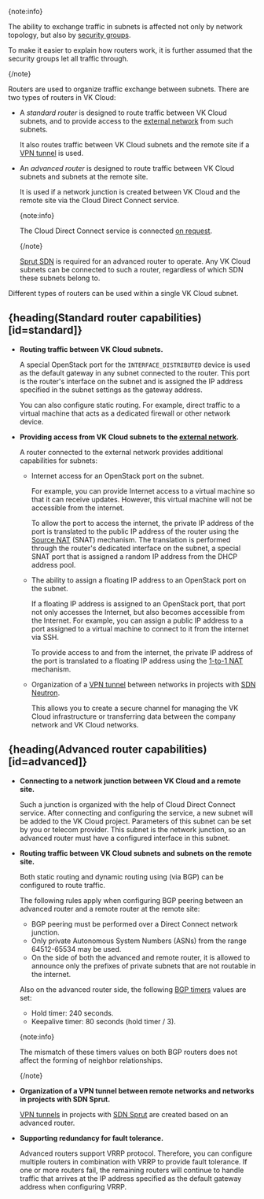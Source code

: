 {note:info}

The ability to exchange traffic in subnets is affected not only by network topology, but also by [security groups](/en/networks/vnet/concepts/traffic-limiting#secgroups).

To make it easier to explain how routers work, it is further assumed that the security groups let all traffic through.

{/note}

Routers are used to organize traffic exchange between subnets. There are two types of routers in VK Cloud:

- A _standard router_ is designed to route traffic between VK Cloud subnets, and to provide access to the [external network](../net-types#external_net) from such subnets.

  It also routes traffic between VK Cloud subnets and the remote site if a [VPN tunnel](../vpn) is used.

- An _advanced router_ is designed to route traffic between VK Cloud subnets and subnets at the remote site.

  It is used if a network junction is created between VK Cloud and the remote site via the Cloud Direct Connect service.

  {note:info}

  The Cloud Direct Connect service is connected [on request](mailto:support@mcs.mail.ru).

  {/note}

  [Sprut SDN](../architecture#sdns_used) is required for an advanced router to operate. Any VK Cloud subnets can be connected to such a router, regardless of which SDN these subnets belong to.

Different types of routers can be used within a single VK Cloud subnet.

## {heading(Standard router capabilities)[id=standard]}

- **Routing traffic between VK Cloud subnets.**

  A special OpenStack port for the `INTERFACE_DISTRIBUTED` device is used as the default gateway in any subnet connected to the router. This port is the router's interface on the subnet and is assigned the IP address specified in the subnet settings as the gateway address.

  You can also configure static routing. For example, direct traffic to a virtual machine that acts as a dedicated firewall or other network device.

- **Providing access from VK Cloud subnets to the [external network](../net-types#external_net).**

  A router connected to the external network provides additional capabilities for subnets:

  - Internet access for an OpenStack port on the subnet.

    For example, you can provide Internet access to a virtual machine so that it can receive updates. However, this virtual machine will not be accessible from the internet.

    To allow the port to access the internet, the private IP address of the port is translated to the public IP address of the router using the [Source NAT](https://docs.openstack.org/neutron/2023.2/admin/intro-nat.html#snat) (SNAT) mechanism. The translation is performed through the router's dedicated interface on the subnet, a special SNAT port that is assigned a random IP address from the DHCP address pool.

  - The ability to assign a floating IP address to an OpenStack port on the subnet.

    If a floating IP address is assigned to an OpenStack port, that port not only accesses the Internet, but also becomes accessible from the Internet. For example, you can assign a public IP address to a port assigned to a virtual machine to connect to it from the internet via SSH.

    To provide access to and from the internet, the private IP address of the port is translated to a floating IP address using the [1-to-1 NAT](https://docs.openstack.org/neutron/2023.2/admin/intro-nat.html#one-to-one-nat) mechanism.

  - Organization of a [VPN tunnel](../vpn) between networks in projects with [SDN Neutron](../architecture#sdns_used).

    This allows you to create a secure channel for managing the VK Cloud infrastructure or transferring data between the company network and VK Cloud networks.

## {heading(Advanced router capabilities)[id=advanced]}

- **Connecting to a network junction between VK Cloud and a remote site.**

  Such a junction is organized with the help of Cloud Direct Connect service. After connecting and configuring the service, a new subnet will be added to the VK Cloud project. Parameters of this subnet can be set by you or telecom provider. This subnet is the network junction, so an advanced router must have a configured interface in this subnet.

- **Routing traffic between VK Cloud subnets and subnets on the remote site.**

  Both static routing and dynamic routing using (via BGP) can be configured to route traffic.

  The following rules apply when configuring BGP peering between an advanced router and a remote router at the remote site:

  - BGP peering must be performed over a Direct Connect network junction.
  - Only private Autonomous System Numbers (ASNs) from the range 64512-65534 may be used.
  - On the side of both the advanced and remote router, it is allowed to announce only the prefixes of private subnets that are not routable in the internet.

  Also on the advanced router side, the following [BGP timers](https://www.rfc-editor.org/rfc/rfc4271#page-90) values are set:

  - Hold timer: 240 seconds.
  - Keepalive timer: 80 seconds (hold timer / 3).

  {note:info}

  The mismatch of these timers values on both BGP routers does not affect the forming of neighbor relationships.

  {/note}

- **Organization of a VPN tunnel between remote networks and networks in projects with SDN Sprut.**

   [VPN tunnels](../vpn) in projects with [SDN Sprut](../architecture#sdns_used) are created based on an advanced router.

- **Supporting redundancy for fault tolerance.**

  Advanced routers support VRRP protocol. Therefore, you can configure multiple routers in combination with VRRP to provide fault tolerance. If one or more routers fail, the remaining routers will continue to handle traffic that arrives at the IP address specified as the default gateway address when configuring VRRP.
